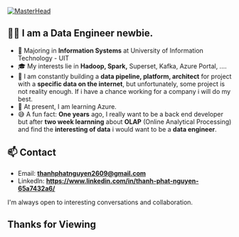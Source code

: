[![MasterHead](https://th.bing.com/th/id/R.ecf7a330d9e84dfba00985d621ec2ff1?rik=LsbFtCDcxtNzNA&pid=ImgRaw&r=0)](https://github.com/thanhphatuit)

## 💁‍♂️ I am a Data Engineer newbie.

- 📖 Majoring in **Information Systems** at University of Information Technology - UIT
- 🎓 My interests lie in **Hadoop, Spark,** Superset, Kafka, Azure Portal, ....
- 🔭 I am constantly building a **data pipeline, platform, architect** for project with a **specific data on the internet**, but unfortunately, some project is not reality enough. If i have a chance working for a company i will do my best.
- 📝 At present, I am learning Azure.
- 😅 A fun fact: **One years** ago, I really want to be a back end developer but after **two week learnning** about **OLAP** (Online Analytical Processing) and find the **interesting of data** i would want to be a **data engineer**.

## 📫 Contact ##

- Email:  **<thanhphatnguyen2609@gmail.com>**
- Linkedln: **<https://www.linkedin.com/in/thanh-phat-nguyen-65a7432a6/>**

I'm always open to interesting conversations and collaboration.

<h2>Thanks for Viewing</h2>
